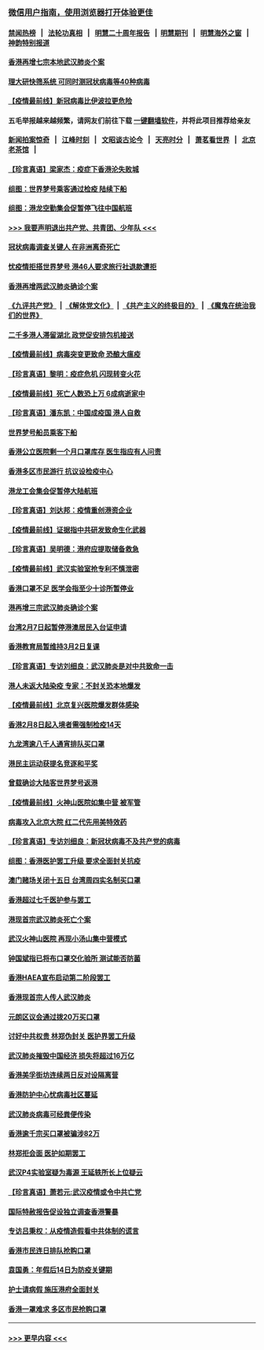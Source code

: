 ### [微信用户指南，使用浏览器打开体验更佳](https://github.com/gfw-breaker/banned-news1/blob/master/indexes/wechat-guide.md?t=0)
#### [禁闻热榜](热点新闻.md?t=0)  &nbsp;&nbsp;|&nbsp;&nbsp; [法轮功真相](https://github.com/gfw-breaker/truth/blob/master/README.md?t=0) &nbsp;&nbsp;|&nbsp;&nbsp; [明慧二十周年报告](https://github.com/gfw-breaker/mh-reports/blob/master/README.md?t=0) &nbsp;&nbsp;|&nbsp;&nbsp;[明慧期刊](https://github.com/gfw-breaker/mh-qikan) &nbsp;&nbsp;|&nbsp;&nbsp; [明慧海外之窗](https://github.com/gfw-breaker/mh-news/blob/master/README.md?t=0) &nbsp;&nbsp;|&nbsp;&nbsp; [神韵特别报道](https://github.com/gfw-breaker/mh-news/blob/master/shenyun.md?t=0)
#### [香港再增七宗本地武汉肺炎个案](../pages/nsc415/n11862405.md?t=02122244) 
#### [理大研快筛系统 可同时测冠状病毒等40种病毒](../pages/nsc415/n11862376.md?t=02122244) 
#### [【疫情最前线】新冠病毒比伊波拉更危险](../pages/nsc415/n11862199.md?t=02122244) 
#### 五毛举报越来越频繁，请网友们前往下载 [一键翻墙软件](https://github.com/gfw-breaker/ssr-accounts)，并将此项目推荐给亲友
#### [新闻拍案惊奇](https://github.com/gfw-breaker/banned-news1/blob/master/pages/link4.md) &nbsp;&nbsp;|&nbsp;&nbsp; [江峰时刻](https://github.com/gfw-breaker/banned-news1/blob/master/pages/link4.md) &nbsp;&nbsp;|&nbsp;&nbsp; [文昭谈古论今](https://github.com/gfw-breaker/banned-news1/blob/master/pages/link4.md) &nbsp;&nbsp;|&nbsp;&nbsp; [天亮时分](https://github.com/gfw-breaker/banned-news1/blob/master/pages/link4.md) &nbsp;&nbsp;|&nbsp;&nbsp; [萧茗看世界](https://github.com/gfw-breaker/banned-news1/blob/master/pages/link4.md) &nbsp;&nbsp;|&nbsp;&nbsp; [北京老茶馆](https://github.com/gfw-breaker/banned-news1/blob/master/pages/link4.md) &nbsp;&nbsp;|&nbsp;&nbsp; 
#### [【珍言真语】梁家杰：疫症下香港沦失败城](../pages/nsc415/n11861588.md?t=02122244) 
#### [组图：世界梦号乘客通过检疫 陆续下船](../pages/nsc415/n11858302.md?t=02122244) 
#### [组图：港龙空勤集会促暂停飞往中国航班](../pages/nsc415/n11858190.md?t=02122244) 
#### [>>> 我要声明退出共产党、共青团、少年队 <<<](https://github.com/begood0513/goodnews/blob/master/quit/letter.md) 
#### [冠状病毒调查关键人 在非洲离奇死亡](../pages/nsc415/n11859798.md?t=02122244) 
#### [忧疫情拒搭世界梦号 港46人要求旅行社退款遭拒](../pages/nsc415/n11859849.md?t=02122244) 
#### [香港再增两武汉肺炎确诊个案](../pages/nsc415/n11859833.md?t=02122244) 
#### [《九评共产党》](https://github.com/begood0513/9ping.md/blob/master/README.md) &nbsp;|&nbsp; [《解体党文化》](../../../../jtdwh.md/blob/master/README.md)  &nbsp;|&nbsp; [《共产主义的终极目的》](../../../../gczydzjmd.md/blob/master/README.md) &nbsp;|&nbsp; [《魔鬼在统治我们的世界》](../../../../mgztzwmdsj.md/blob/master/README.md) 
#### [二千多港人滞留湖北 政党促安排包机接送](../pages/nsc415/n11859831.md?t=02122244) 
#### [【疫情最前线】病毒突变更致命 恐酿大瘟疫](../pages/nsc415/n11859604.md?t=02122244) 
#### [【珍言真语】黎明：疫症危机 闪现转变火花](../pages/nsc415/n11859199.md?t=02122244) 
#### [【疫情最前线】死亡人数恐上万 6成病逝家中](../pages/nsc415/n11856687.md?t=02122244) 
#### [【珍言真语】潘东凯：中国成疫国 港人自救](../pages/nsc415/n11856962.md?t=02122244) 
#### [世界梦号船员乘客下船](../pages/nsc415/n11856883.md?t=02122244) 
#### [香港公立医院剩一个月口罩库存 医生指应有人问责](../pages/nsc415/n11856875.md?t=02122244) 
#### [香港多区市民游行 抗议设检疫中心](../pages/nsc415/n11856866.md?t=02122244) 
#### [港龙工会集会促暂停大陆航班](../pages/nsc415/n11856840.md?t=02122244) 
#### [【珍言真语】刘达邦：疫情重创港资企业](../pages/nsc415/n11854274.md?t=02122244) 
#### [【疫情最前线】证据指中共研发致命生化武器](../pages/nsc415/n11853087.md?t=02122244) 
#### [【珍言真语】吴明德：港府应提取储备救急](../pages/nsc415/n11852734.md?t=02122244) 
#### [【疫情最前线】武汉实验室抢专利不慎泄密](../pages/nsc415/n11850310.md?t=02122244) 
#### [香港口罩不足 医学会指至少十诊所暂停业](../pages/nsc415/n11850301.md?t=02122244) 
#### [港再增三宗武汉肺炎确诊个案](../pages/nsc415/n11850328.md?t=02122244) 
#### [台湾2月7日起暂停港澳居民入台证申请](../pages/nsc415/n11850304.md?t=02122244) 
#### [香港教育局暂维持3月2日复课](../pages/nsc415/n11850260.md?t=02122244) 
#### [【珍言真语】专访刘细良：武汉肺炎是对中共致命一击](../pages/nsc415/n11849934.md?t=02122244) 
#### [港人未返大陆染疫 专家：不封关恐本地爆发](../pages/nsc415/n11848021.md?t=02122244) 
#### [【疫情最前线】北京复兴医院爆发群体感染](../pages/nsc415/n11847626.md?t=02122244) 
#### [香港2月8日起入境者需强制检疫14天](../pages/nsc415/n11847658.md?t=02122244) 
#### [九龙湾逾八千人通宵排队买口罩](../pages/nsc415/n11847647.md?t=02122244) 
#### [港民主运动获提名竞逐和平奖](../pages/nsc415/n11847633.md?t=02122244) 
#### [曾载确诊大陆客世界梦号返港](../pages/nsc415/n11847608.md?t=02122244) 
#### [【疫情最前线】火神山医院如集中营 被军管](../pages/nsc415/n11847524.md?t=02122244) 
#### [病毒攻入北京大院 红二代先用美特效药](../pages/nsc415/n11847427.md?t=02122244) 
#### [【珍言真语】专访刘细良：新冠状病毒不及共产党的病毒](../pages/nsc415/n11847164.md?t=02122244) 
#### [组图：香港医护罢工升级 要求全面封关抗疫](../pages/nsc415/n11844107.md?t=02122244) 
#### [澳门赌场关闭十五日 台湾周四实名制买口罩](../pages/nsc415/n11845083.md?t=02122244) 
#### [香港超过七千医护参与罢工](../pages/nsc415/n11845051.md?t=02122244) 
#### [港现首宗武汉肺炎死亡个案](../pages/nsc415/n11844998.md?t=02122244) 
#### [武汉火神山医院 再现小汤山集中营模式](../pages/nsc415/n11844763.md?t=02122244) 
#### [钟国斌指已将布口罩交化验所 测试能否防菌](../pages/nsc415/n11842783.md?t=02122244) 
#### [香港HAEA宣布启动第二阶段罢工](../pages/nsc415/n11842723.md?t=02122244) 
#### [香港现首宗人传人武汉肺炎](../pages/nsc415/n11842766.md?t=02122244) 
#### [元朗区议会通过拨20万买口罩](../pages/nsc415/n11842754.md?t=02122244) 
#### [讨好中共权贵 林郑伪封关 医护界罢工升级](../pages/nsc415/n11842359.md?t=02122244) 
#### [武汉肺炎摧毁中国经济 损失将超过16万亿](../pages/nsc415/n11839723.md?t=02122244) 
#### [香港美孚街坊连续两日反对设隔离营](../pages/nsc415/n11839962.md?t=02122244) 
#### [香港防护中心忧病毒社区蔓延](../pages/nsc415/n11839933.md?t=02122244) 
#### [武汉肺炎病毒可经粪便传染](../pages/nsc415/n11839939.md?t=02122244) 
#### [香港逾千宗买口罩被骗涉82万](../pages/nsc415/n11839914.md?t=02122244) 
#### [林郑拒会面 医护如期罢工](../pages/nsc415/n11839892.md?t=02122244) 
#### [武汉P4实验室疑为毒源 王延轶所长上位疑云](../pages/nsc415/n11835543.md?t=02122244) 
#### [【珍言真语】萧若元:武汉疫情或令中共亡党](../pages/nsc415/n11829394.md?t=02122244) 
#### [国际特赦报告促设独立调查香港警暴](../pages/nsc415/n11833845.md?t=02122244) 
#### [专访吕秉权：从疫情造假看中共体制的谎言](../pages/nsc415/n11833813.md?t=02122244) 
#### [香港市民连日排队抢购口罩](../pages/nsc415/n11833794.md?t=02122244) 
#### [袁国勇：年假后14日为防疫关键期](../pages/nsc415/n11831088.md?t=02122244) 
#### [护士请病假 施压港府全面封关](../pages/nsc415/n11831030.md?t=02122244) 
#### [香港一罩难求 多区市民抢购口罩](../pages/nsc415/n11831002.md?t=02122244) 

----
#### [ >>> 更早内容 <<< ](../indexes/nsc415-earlier.md)
